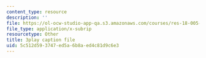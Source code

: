 ```yaml
---
content_type: resource
description: ''
file: https://ol-ocw-studio-app-qa.s3.amazonaws.com/courses/res-18-005-highlights-of-calculus-spring-2010/5c512d593747ed5a6b8aed4c81d9c6e3_WU1m2QQrlho.srt
file_type: application/x-subrip
resourcetype: Other
title: 3play caption file
uid: 5c512d59-3747-ed5a-6b8a-ed4c81d9c6e3
---
```

